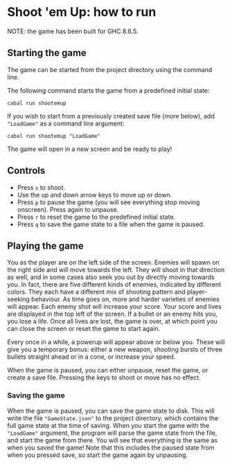# Shoot 'em Up: how to run

NOTE: the game has been built for GHC 8.6.5.

## Starting the game

The game can be started from the project directory using the command line.

The following command starts the game from a predefined initial state:

```cabal run shootemup```

If you wish to start from a previously created save file (more below), add `"LoadGame"` as a command line argument:

```cabal run shootemup "LoadGame"```


The game will open in a new screen and be ready to play!

## Controls

- Press `s` to shoot.
- Use the up and down arrow keys to move up or down.
- Press `p` to pause the game (you will see everything stop moving onscreen). Press again to unpause.
- Press `r` to reset the game to the predefined initial state.
- Press `q` to save the game state to a file when the game is paused.

## Playing the game

You as the player are on the left side of the screen. Enemies will spawn on the right side and will move towards the left.
They will shoot in that direction as well, and in some cases also seek you out by directly moving towards you.
In fact, there are five different kinds of enemies, indicated by different colors. They each have a different mix of shooting pattern and player-seeking behaviour.
As time goes on, more and harder varieties of enemies will appear. Each enemy shot will increase your score. Your score and lives are displayed in the top left of the screen.
If a bullet or an enemy hits you, you lose a life. Once all lives are lost, the game is over, at which point you can close the screen or reset the game to start again.

Every once in a while, a powerup will appear above or below you. These will give you a temporary bonus:
either a new weapon, shooting bursts of three bullets straight ahead or in a cone, or increase your speed.

When the game is paused, you can either unpause, reset the game, or create a save file. Pressing the keys to shoot or move has no effect.

### Saving the game

When the game is paused, you can save the game state to disk. This will write the file `"GameState.json"` to the project directory, which contains the full game state
at the time of saving. When you start the game with the `"LoadGame"` argument, the program will parse the game state from the file, and start the game from there.
You will see that everything is the same as when you saved the game! Note that this includes the paused state from when you pressed save, so start the game again by unpausing.
